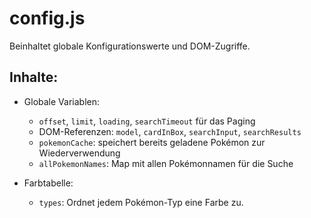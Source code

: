 # config.js

Beinhaltet globale Konfigurationswerte und DOM-Zugriffe.

## Inhalte:

- Globale Variablen:
  - `offset`, `limit`, `loading`, `searchTimeout` für das Paging
  - DOM-Referenzen: `model`, `cardInBox`, `searchInput`, `searchResults`
  - `pokemonCache`: speichert bereits geladene Pokémon zur Wiederverwendung
  - `allPokemonNames`: Map mit allen Pokémonnamen für die Suche

- Farbtabelle:
  - `types`: Ordnet jedem Pokémon-Typ eine Farbe zu.
